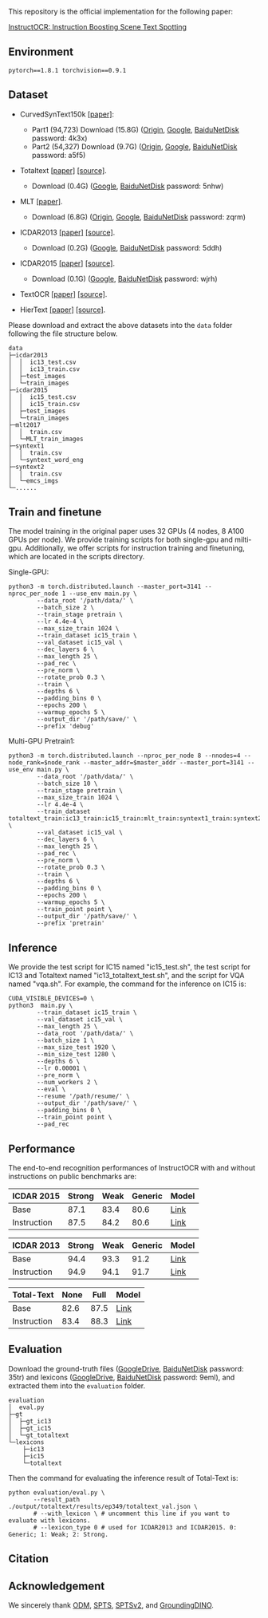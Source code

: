 

This repository is the official implementation for the following paper:

[InstructOCR: Instruction Boosting Scene Text Spotting](https://arxiv.org/abs/2412.15523)

## Environment

```
pytorch==1.8.1 torchvision==0.9.1
```

## Dataset 

- CurvedSynText150k [[paper]](https://openaccess.thecvf.com/content_CVPR_2020/papers/Liu_ABCNet_Real-Time_Scene_Text_Spotting_With_Adaptive_Bezier-Curve_Network_CVPR_2020_paper.pdf): 
  - Part1 (94,723) Download (15.8G) ([Origin](https://universityofadelaide.box.com/s/xyqgqx058jlxiymiorw8fsfmxzf1n03p), [Google](https://drive.google.com/file/d/1OSJ-zId2h3t_-I7g_wUkrK-VqQy153Kj/view?usp=sharing), [BaiduNetDisk](https://pan.baidu.com/s/1Y5pqVqfjcc4FKxW4y8R5jw) password: 4k3x) 
  - Part2 (54,327) Download (9.7G) ([Origin](https://universityofadelaide.box.com/s/e0owoic8xacralf4j5slpgu50xfjoirs), [Google](https://drive.google.com/file/d/1EzkcOlIgEp5wmEubvHb7-J5EImHExYgY/view?usp=sharing), [BaiduNetDisk](https://pan.baidu.com/s/1gRv-IjqAUu6qnXN5BXlOzQ) password: a5f5)

- Totaltext [[paper]](https://ieeexplore.ieee.org/abstract/document/8270088/) [[source]](https://github.com/cs-chan/Total-Text-Dataset). 
  - Download (0.4G) ([Google](https://drive.google.com/file/d/1jfBYrAmh6Zshb7Jc0bctRjQKpK839SFq/view?usp=sharing), [BaiduNetDisk](https://pan.baidu.com/s/18brRQAwnqGd4A_uwPRYRng) password: 5nhw) 
  
- MLT [[paper]](https://ieeexplore.ieee.org/abstract/document/8270168).
  - Download (6.8G) ([Origin](https://universityofadelaide.box.com/s/qu2wctdcsxh73bb94krdredpmx9nzf8m), [Google](https://drive.google.com/file/d/1nE2d_sIfcAejgVIv6-UjGNcBXgxc4QfD/view?usp=sharing), [BaiduNetDisk](https://pan.baidu.com/s/1rjqmb3uuki_Ppcxq-tl7oQ) password: zqrm)

- ICDAR2013 [[paper]](https://rrc.cvc.uab.es/?ch=2) [[source]](https://rrc.cvc.uab.es/?ch=2). 
  - Download (0.2G) ([Google](https://drive.google.com/file/d/1dMffINYhIRa9UD_3pzTFllVwL6PK7KXD/view?usp=sharing), [BaiduNetDisk](https://pan.baidu.com/s/1PiSZxZlG38qjj7Xb05cXdg) password: 5ddh) 
 
- ICDAR2015 [[paper]](https://rrc.cvc.uab.es/?ch=4) [[source]](https://rrc.cvc.uab.es/?ch=4). 
  - Download (0.1G) ([Google](https://drive.google.com/file/d/1THhzo_WH1RY5DlGdBfjRA_dwu9tAmQUE/view?usp=sharing), [BaiduNetDisk](https://pan.baidu.com/s/1x3EpYLRa4EtSMNg5JqszVg) password: wjrh) 

 -  TextOCR [[paper]](https://openaccess.thecvf.com/content/CVPR2021/html/Singh_TextOCR_Towards_Large-Scale_End-to-End_Reasoning_for_Arbitrary-Shaped_Scene_Text_CVPR_2021_paper.html) [[source]](https://textvqa.org/textocr/dataset/).

 -  HierText [[paper]](https://arxiv.org/abs/2203.15143) [[source]](https://github.com/google-research-datasets/hiertext).

Please download and extract the above datasets into the `data` folder following the file structure below.

```
data
├─icdar2013
│  │  ic13_test.csv
│  │  ic13_train.csv
│  ├─test_images
│  └─train_images
├─icdar2015
│  │  ic15_test.csv
│  │  ic15_train.csv
│  ├─test_images
│  └─train_images
├─mlt2017
│  │  train.csv
│  └─MLT_train_images
├─syntext1
│  │  train.csv
│  └─syntext_word_eng
├─syntext2
│  │  train.csv
│  └─emcs_imgs
└─......
```

## Train and finetune

The model training in the original paper uses 32 GPUs (4 nodes, 8 A100 GPUs per node). We provide training scripts for both single-gpu and milti-gpu. Additionally, we offer scripts for instruction training and finetuning, which are located in the scripts directory.

Single-GPU:
```
python3 -m torch.distributed.launch --master_port=3141 --nproc_per_node 1 --use_env main.py \
        --data_root '/path/data/' \
        --batch_size 2 \
        --train_stage pretrain \
        --lr 4.4e-4 \
        --max_size_train 1024 \
        --train_dataset ic15_train \
        --val_dataset ic15_val \
        --dec_layers 6 \
        --max_length 25 \
        --pad_rec \
        --pre_norm \
        --rotate_prob 0.3 \
        --train \
        --depths 6 \
        --padding_bins 0 \
        --epochs 200 \
        --warmup_epochs 5 \
        --output_dir '/path/save/' \
        --prefix 'debug'

```
Multi-GPU Pretrain1:
```
python3 -m torch.distributed.launch --nproc_per_node 8 --nnodes=4 --node_rank=$node_rank --master_addr=$master_addr --master_port=3141 --use_env main.py \
        --data_root '/path/data/' \
        --batch_size 10 \
        --train_stage pretrain \
        --max_size_train 1024 \
        --lr 4.4e-4 \
        --train_dataset totaltext_train:ic13_train:ic15_train:mlt_train:syntext1_train:syntext2_train:textocr_train:hiertext_train \
        --val_dataset ic15_val \
        --dec_layers 6 \
        --max_length 25 \
        --pad_rec \
        --pre_norm \
        --rotate_prob 0.3 \
        --train \
        --depths 6 \
        --padding_bins 0 \
        --epochs 200 \
        --warmup_epochs 5 \
        --train_point point \
        --output_dir '/path/save/' \
        --prefix 'pretrain'
```

## Inference
We provide the test script for IC15 named "ic15_test.sh", the test script for IC13 and Totaltext named "ic13_totaltext_test.sh", and the script for VQA named "vqa.sh".
For example, the command for the inference on IC15 is:
```
CUDA_VISIBLE_DEVICES=0 \
python3  main.py \
        --train_dataset ic15_train \
        --val_dataset ic15_val \
        --max_length 25 \
        --data_root '/path/data/' \
        --batch_size 1 \
        --max_size_test 1920 \
        --min_size_test 1280 \
        --depths 6 \
        --lr 0.00001 \
        --pre_norm \
        --num_workers 2 \
        --eval \
        --resume '/path/resume/' \
        --output_dir '/path/save/' \
        --padding_bins 0 \
        --train_point point \
        --pad_rec 
```

## Performance

The end-to-end recognition performances of InstructOCR with and without instructions on public benchmarks are:

| ICDAR 2015 | Strong | Weak | Generic | Model |
| ------- | ------ | ---- | ------- | ----- |
| Base | 87.1 | 83.4 | 80.6 | [Link](https://drive.google.com/file/d/1cFcDPqFXvTowVfoH4wD767lszzlbJkJ9/view?usp=sharing) |
| Instruction | 87.5 | 84.2 | 80.6 | [Link](https://drive.google.com/file/d/12sCDMS0XGrpEkCyBvP8zNUNjbTPWyUee/view?usp=sharing) |

| ICDAR 2013 | Strong | Weak | Generic | Model |
| ------- | ------ | ---- | ------- | ----- |
| Base | 94.4 | 93.3 | 91.2 | [Link]() |
| Instruction | 94.9 | 94.1 | 91.7 | [Link]() |

| Total-Text | None | Full | Model |
| ------- | ---- | ---- | ----- |
| Base | 82.6 | 87.5 | [Link]() |
| Instruction | 83.4 | 88.3 | [Link]() |



## Evaluation

Download the ground-truth files ([GoogleDrive](https://drive.google.com/file/d/1ztyjczfn3YdBf6hpLuV2Vs2UJPlRdAjm/view?usp=sharing), [BaiduNetDisk](https://pan.baidu.com/s/1ERkKR8L58ZVlB12SpCwEVQ) password: 35tr) and lexicons ([GoogleDrive](https://drive.google.com/file/d/1JxmuDsOZ-x_WO5lck2ZQZHRcjoUtUiLo/view?usp=sharing), [BaiduNetDisk](https://pan.baidu.com/s/1so_s94_XysLjlcWasos8mA) password: 9eml), and extracted them into the `evaluation` folder.

```
evaluation
│  eval.py
├─gt
│  ├─gt_ic13
│  ├─gt_ic15
│  └─gt_totaltext
└─lexicons
    ├─ic13
    ├─ic15
    └─totaltext
```

Then the command for evaluating the inference result of Total-Text is:
```
python evaluation/eval.py \
       --result_path ./output/totaltext/results/ep349/totaltext_val.json \
       # --with_lexicon \ # uncomment this line if you want to evaluate with lexicons.
       # --lexicon_type 0 # used for ICDAR2013 and ICDAR2015. 0: Generic; 1: Weak; 2: Strong.
```


## Citation



## Acknowledgement

We sincerely thank [ODM](https://github.com/PriNing/ODM), [SPTS](https://github.com/shannanyinxiang/SPTS), [SPTSv2](https://github.com/bytedance/SPTSv2), and [GroundingDINO](https://github.com/IDEA-Research/GroundingDINO).
